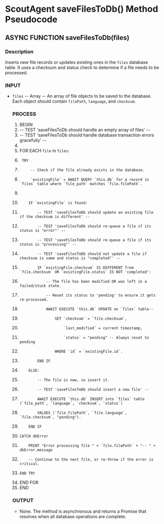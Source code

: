 # ScoutAgent saveFilesToDb() Method Pseudocode

## ASYNC FUNCTION saveFilesToDb(files)

### Description
Inserts new file records or updates existing ones in the `files` database table. It uses a checksum and status check to determine if a file needs to be processed.

### INPUT
- `files` -- Array<Object> -- An array of file objects to be saved to the database. Each object should contain `filePath`, `language`, and `checksum`.

### PROCESS
1.  BEGIN
2.  -- TEST 'saveFilesToDb should handle an empty array of files' --
3.  -- TEST 'saveFilesToDb should handle database transaction errors gracefully' --
4.
5.  FOR EACH `file` in `files`:
6.      TRY
7.          -- Check if the file already exists in the database.
8.          `existingFile` = AWAIT QUERY `this.db` for a record in `files` table where `file_path` matches `file.filePath`.
9.
10.         IF `existingFile` is found:
11.             -- TEST 'saveFilesToDb should update an existing file if the checksum is different' --
12.             -- TEST 'saveFilesToDb should re-queue a file if its status is "error"' --
13.             -- TEST 'saveFilesToDb should re-queue a file if its status is "processing"' --
14.             -- TEST 'saveFilesToDb should not update a file if checksum is same and status is "completed"' --
15.             IF `existingFile.checksum` IS DIFFERENT from `file.checksum` OR `existingFile.status` IS NOT 'completed':
16.                 -- The file has been modified OR was left in a failed/stuck state.
17.                 -- Reset its status to 'pending' to ensure it gets re-processed.
18.                 AWAIT EXECUTE `this.db` UPDATE on `files` table--
19.                     SET `checksum` = `file.checksum`,
20.                         `last_modified` = current timestamp,
21.                         `status` = "pending" -- Always reset to pending
22.                     WHERE `id` = `existingFile.id`.
23.             END IF
24.         ELSE:
25.             -- The file is new, so insert it.
26.             -- TEST 'saveFilesToDb should insert a new file' --
27.             AWAIT EXECUTE `this.db` INSERT into `files` table (`file_path`, `language`, `checksum`, `status`)
28.             VALUES (`file.filePath`, `file.language`, `file.checksum`, "pending").
29.         END IF
30.     CATCH dbError
31.         PRINT "Error processing file " + `file.filePath` + "-- " + dbError.message
32.         -- Continue to the next file, or re-throw if the error is critical.
33.     END TRY
34. END FOR
35. END

### OUTPUT
- None. The method is asynchronous and returns a Promise that resolves when all database operations are complete.